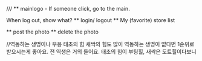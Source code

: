 /// ** mainlogo - If someone click, go to the main.

When log out, show what?
** login/ logout ** My (favorite) store list

** post the photo ** delete the photo

//역동하는 생명이나 부옹 태초의 힘 새싹의 힘도 많이 역동하는 생명이 없다면 1순위로 받으시는게 좋아요. 전 역생은 거의 들어요. 태초의 힘이 부팅힐, 새싹은 도트힐이다보니